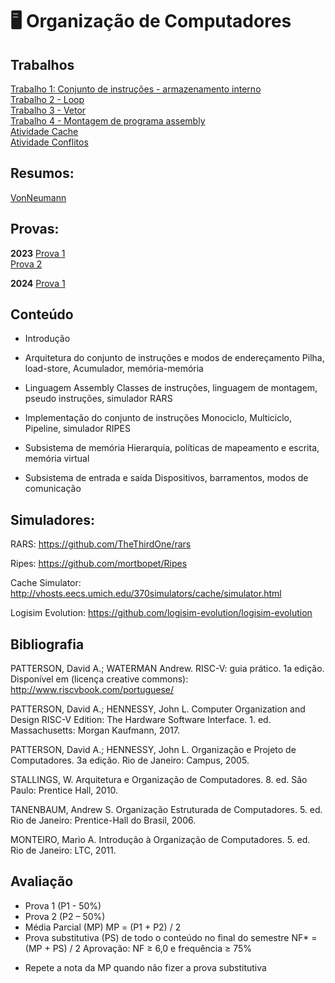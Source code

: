 # 🖥️ Organização de Computadores

## Trabalhos

[Trabalho 1: Conjunto de instruções - armazenamento interno](./trabalhos/trab1.md)  
[Trabalho 2 - Loop](./trabalhos/trab2-loop.asm)  
[Trabalho 3 - Vetor](./trabalhos/trab3-vetor.asm)  
[Trabalho 4 - Montagem de programa assembly](./trabalhos/trab4-funcao.asm)  
[Atividade Cache](./trabalhos/Atividade_Cache.pdf)  
[Atividade Conflitos](./trabalhos/Atividade_conflitos.pdf)

## Resumos:

[VonNeumann](./resumos/1-VonNeumann.md)

## Provas:

**2023**
[Prova 1](./provas/2023/prova1/prova1.md)  
[Prova 2](./provas/2023/prova2/prova2.md)  

**2024**
[Prova 1](./provas/2024/prova1/prova1.md)  

## Conteúdo

- Introdução

- Arquitetura do conjunto de instruções e modos de endereçamento
  Pilha, load-store, Acumulador, memória-memória

- Linguagem Assembly
  Classes de instruções, linguagem de montagem, pseudo instruções, simulador RARS

- Implementação do conjunto de instruções
  Monociclo, Multiciclo, Pipeline, simulador RIPES

- Subsistema de memória
  Hierarquia, políticas de mapeamento e escrita, memória virtual

- Subsistema de entrada e saída
  Dispositivos, barramentos, modos de comunicação

## Simuladores:

RARS:
https://github.com/TheThirdOne/rars

Ripes:
https://github.com/mortbopet/Ripes

Cache Simulator:
http://vhosts.eecs.umich.edu/370simulators/cache/simulator.html

Logisim Evolution:
https://github.com/logisim-evolution/logisim-evolution

## Bibliografia

PATTERSON, David A.; WATERMAN Andrew. RISC-V: guia prático. 1a edição.
Disponível em (licença creative commons):
http://www.riscvbook.com/portuguese/

PATTERSON, David A.; HENNESSY, John L. Computer Organization and Design RISC-V Edition: The Hardware Software Interface. 1. ed. Massachusetts: Morgan Kaufmann, 2017.

PATTERSON, David A.; HENNESSY, John L. Organização e Projeto de Computadores.
3a edição. Rio de Janeiro: Campus, 2005.

STALLINGS, W. Arquitetura e Organização de Computadores. 8. ed. São Paulo: Prentice Hall, 2010.

TANENBAUM, Andrew S. Organização Estruturada de Computadores. 5. ed. Rio de
Janeiro: Prentice-Hall do Brasil, 2006.

MONTEIRO, Mario A. Introdução à Organização de Computadores. 5. ed. Rio de Janeiro: LTC, 2011.

## Avaliação

- Prova 1 (P1 - 50%)
- Prova 2 (P2 – 50%)
- Média Parcial (MP)
  MP = (P1 + P2) / 2
- Prova substitutiva (PS) de todo o conteúdo no
  final do semestre
  NF\* = (MP + PS) / 2
  Aprovação:
  NF ≥ 6,0 e frequência ≥ 75%

* Repete a nota da MP quando não fizer a
  prova substitutiva
